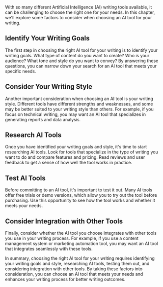 
With so many different Artificial Intelligence (AI) writing tools available, it can be challenging to choose the right one for your needs. In this chapter, we'll explore some factors to consider when choosing an AI tool for your writing.

Identify Your Writing Goals
---------------------------

The first step in choosing the right AI tool for your writing is to identify your writing goals. What type of content do you want to create? Who is your audience? What tone and style do you want to convey? By answering these questions, you can narrow down your search for an AI tool that meets your specific needs.

Consider Your Writing Style
---------------------------

Another important consideration when choosing an AI tool is your writing style. Different tools have different strengths and weaknesses, and some may be better suited to your writing style than others. For example, if you focus on technical writing, you may want an AI tool that specializes in generating reports and data analysis.

Research AI Tools
-----------------

Once you have identified your writing goals and style, it's time to start researching AI tools. Look for tools that specialize in the type of writing you want to do and compare features and pricing. Read reviews and user feedback to get a sense of how well the tool works in practice.

Test AI Tools
-------------

Before committing to an AI tool, it's important to test it out. Many AI tools offer free trials or demo versions, which allow you to try out the tool before purchasing. Use this opportunity to see how the tool works and whether it meets your needs.

Consider Integration with Other Tools
-------------------------------------

Finally, consider whether the AI tool you choose integrates with other tools you use in your writing process. For example, if you use a content management system or marketing automation tool, you may want an AI tool that integrates seamlessly with these tools.

In summary, choosing the right AI tool for your writing requires identifying your writing goals and style, researching AI tools, testing them out, and considering integration with other tools. By taking these factors into consideration, you can choose an AI tool that meets your needs and enhances your writing process for better writing outcomes.
